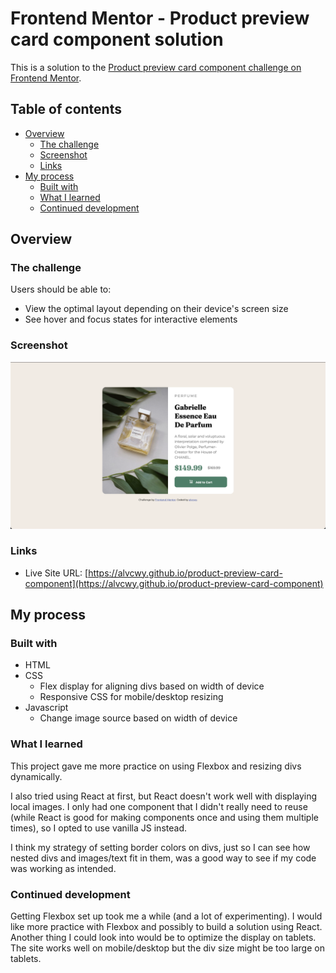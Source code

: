 # Frontend Mentor - Product preview card component solution

This is a solution to the [Product preview card component challenge on Frontend Mentor](https://www.frontendmentor.io/challenges/product-preview-card-component-GO7UmttRfa). 

## Table of contents

- [Overview](#overview)
  - [The challenge](#the-challenge)
  - [Screenshot](#screenshot)
  - [Links](#links)
- [My process](#my-process)
  - [Built with](#built-with)
  - [What I learned](#what-i-learned)
  - [Continued development](#continued-development)

## Overview

### The challenge

Users should be able to:

- View the optimal layout depending on their device's screen size
- See hover and focus states for interactive elements

### Screenshot

![](./images/demo.png)

### Links

- Live Site URL: [https://alvcwy.github.io/product-preview-card-component](https://alvcwy.github.io/product-preview-card-component)

## My process

### Built with

- HTML
- CSS
  - Flex display for aligning divs based on width of device
  - Responsive CSS for mobile/desktop resizing
- Javascript
  - Change image source based on width of device

### What I learned

This project gave me more practice on using Flexbox and resizing divs dynamically. 

I also tried using React at first, but React doesn't work well with displaying local images. I only had one component that I didn't really need to reuse (while React is good for making components once and using them multiple times), so I opted to use vanilla JS instead.

I think my strategy of setting border colors on divs, just so I can see how nested divs and images/text fit in them, was a good way to see if my code was working as intended.

### Continued development

Getting Flexbox set up took me a while (and a lot of experimenting). I would like more practice with Flexbox and possibly to build a solution using React. Another thing I could look into would be to optimize the display on tablets. The site works well on mobile/desktop but the div size might be too large on tablets.